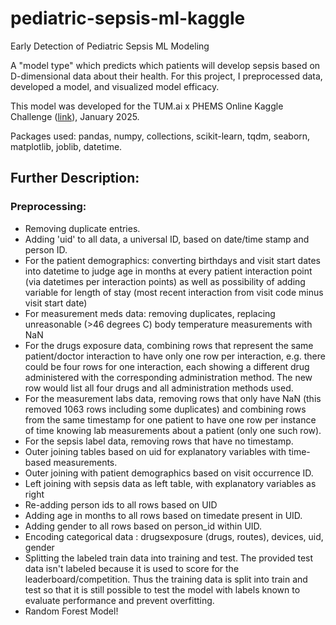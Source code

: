 # pediatric-sepsis-ml-kaggle

Early Detection of Pediatric Sepsis ML Modeling

A "model type" which predicts which patients will develop sepsis based on D-dimensional data about their health. For this project, I preprocessed data, developed a model, and visualized model efficacy.

This model was developed for the TUM.ai x PHEMS Online Kaggle Challenge ([link](https://www.kaggle.com/competitions/phems-hackathon-early-sepsis-prediction/l)), January 2025.

Packages used: pandas, numpy, collections, scikit-learn, tqdm, seaborn, matplotlib, joblib, datetime.

## Further Description:
### Preprocessing:
* Removing duplicate entries.
* Adding 'uid' to all data, a universal ID, based on date/time stamp and person ID.
* For the patient demographics: converting birthdays and visit start dates into datetime to judge age in months at every patient interaction point (via datetimes per interaction points) as well as possibility of adding variable for length of stay (most recent interaction from visit code minus visit start date)
* For measurement meds data: removing duplicates, replacing unreasonable (>46 degrees C) body temperature measurements with NaN
* For the drugs exposure data, combining rows that represent the same patient/doctor interaction to have only one row per interaction, e.g. there could be four rows for one interaction, each showing a different drug administered with the corresponding administration method. The new row would list all four drugs and all administration methods used.
* For the measurement labs data, removing rows that only have NaN (this removed 1063 rows including some duplicates) and combining rows from the same timestamp for one patient to have one row per instance of time knowing lab measurements about a patient (only one such row).
* For the sepsis label data, removing rows that have no timestamp.
* Outer joining tables based on uid for explanatory variables with time-based measurements.
* Outer joining with patient demographics based on visit occurrence ID.
* Left joining with sepsis data as left table, with explanatory variables as right
* Re-adding person ids to all rows based on UID
* Adding age in months to all rows based on timedate present in UID.
* Adding gender to all rows based on person_id within UID.
* Encoding categorical data : drugsexposure (drugs, routes), devices, uid, gender
* Splitting the labeled train data into training and test. The provided test data isn't labeled because it is used to score for the leaderboard/competition. Thus the training data is split into train and test so that it is still possible to test the model with labels known to evaluate performance and prevent overfitting.
* Random Forest Model!
